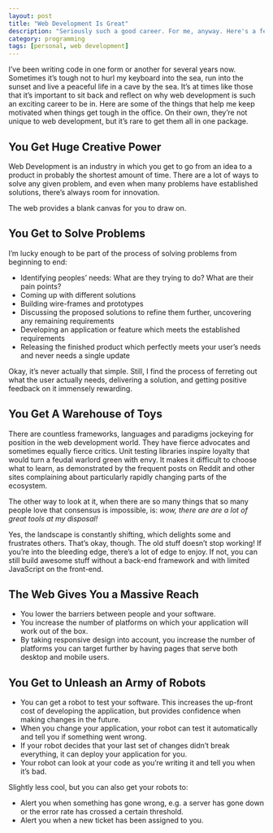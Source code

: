 ```yaml
---
layout: post
title: "Web Development Is Great"
description: "Seriously such a good career. For me, anyway. Here's a few reasons why."
category: programming
tags: [personal, web development]
---
```


I’ve been writing code in one form or another for several years now. Sometimes it’s tough not to hurl my keyboard into the sea, run into the sunset and live a peaceful life in a cave by the sea. It’s at times like those that it’s important to sit back and reflect on why web development is such an exciting career to be in. Here are some of the things that help me keep motivated when things get tough in the office. On their own, they’re not unique to web development, but it’s rare to get them all in one package.

## You Get Huge Creative Power

Web Development is an industry in which you get to go from an idea to a product in probably the shortest amount of time. There are a lot of ways to solve any given problem, and even when many problems have established solutions, there’s always room for innovation.

The web provides a blank canvas for you to draw on.

## You Get to Solve Problems

I’m lucky enough to be part of the process of solving problems from beginning to end:

* Identifying peoples’ needs: What are they trying to do? What are their pain points?
* Coming up with different solutions
* Building wire-frames and prototypes
* Discussing the proposed solutions to refine them further, uncovering any remaining requirements
* Developing an application or feature which meets the established requirements
* Releasing the finished product which perfectly meets your user’s needs and never needs a single update

Okay, it’s never actually that simple. Still, I find the process of ferreting out what the user actually needs, delivering a solution, and getting positive feedback on it immensely rewarding.

## You Get A Warehouse of Toys

There are countless frameworks, languages and paradigms jockeying for position in the web development world. They have fierce advocates and sometimes equally fierce critics. Unit testing libraries inspire loyalty that would turn a feudal warlord green with envy. It makes it difficult to choose what to learn, as demonstrated by the frequent posts on Reddit and other sites complaining about particularly rapidly changing parts of the ecosystem.

The other way to look at it, when there are so many things that so many people love that consensus is impossible, is: _wow, there are are a lot of great tools at my disposal!_

Yes, the landscape is constantly shifting, which delights some and frustrates others. That’s okay, though. The old stuff doesn’t stop working! If you’re into the bleeding edge, there’s a lot of edge to enjoy. If not, you can still build awesome stuff without a back-end framework and with limited JavaScript on the front-end.

## The Web Gives You a Massive Reach

* You lower the barriers between people and your software.
* You increase the number of platforms on which your application will work out of the box.
* By taking responsive design into account, you increase the number of platforms you can target further by having pages that serve both desktop and mobile users.

## You Get to Unleash an Army of Robots

* You can get a robot to test your software. This increases the up-front cost of developing the application, but provides confidence when making changes in the future.
* When you change your application, your robot can test it automatically and tell you if something went wrong.
* If your robot decides that your last set of changes didn’t break everything, it can deploy your application for you.
* Your robot can look at your code as you’re writing it and tell you when it’s bad.

Slightly less cool, but you can also get your robots to:

* Alert you when something has gone wrong, e.g. a server has gone down or the error rate has crossed a certain threshold.
* Alert you when a new ticket has been assigned to you.